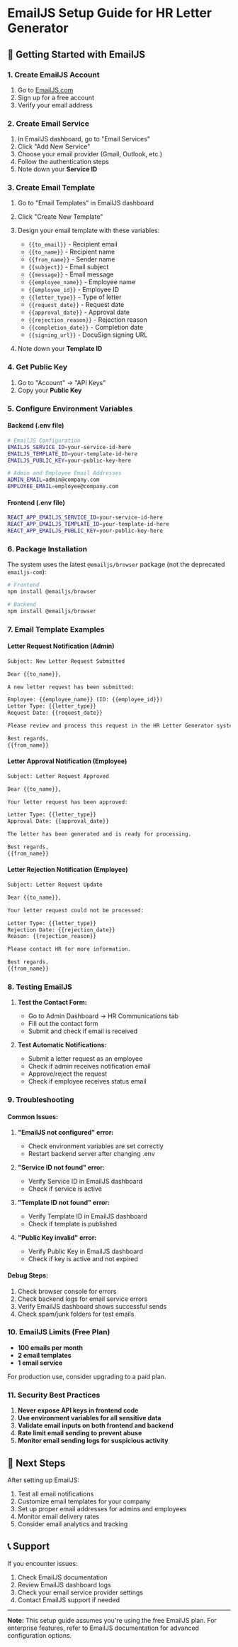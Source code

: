 # EmailJS Setup Guide for HR Letter Generator

## 🚀 Getting Started with EmailJS

### 1. Create EmailJS Account
1. Go to [EmailJS.com](https://www.emailjs.com/)
2. Sign up for a free account
3. Verify your email address

### 2. Create Email Service
1. In EmailJS dashboard, go to "Email Services"
2. Click "Add New Service"
3. Choose your email provider (Gmail, Outlook, etc.)
4. Follow the authentication steps
5. Note down your **Service ID**

### 3. Create Email Template
1. Go to "Email Templates" in EmailJS dashboard
2. Click "Create New Template"
3. Design your email template with these variables:
   - `{{to_email}}` - Recipient email
   - `{{to_name}}` - Recipient name
   - `{{from_name}}` - Sender name
   - `{{subject}}` - Email subject
   - `{{message}}` - Email message
   - `{{employee_name}}` - Employee name
   - `{{employee_id}}` - Employee ID
   - `{{letter_type}}` - Type of letter
   - `{{request_date}}` - Request date
   - `{{approval_date}}` - Approval date
   - `{{rejection_reason}}` - Rejection reason
   - `{{completion_date}}` - Completion date
   - `{{signing_url}}` - DocuSign signing URL

4. Note down your **Template ID**

### 4. Get Public Key
1. Go to "Account" → "API Keys"
2. Copy your **Public Key**

### 5. Configure Environment Variables

#### Backend (.env file)
```bash
# EmailJS Configuration
EMAILJS_SERVICE_ID=your-service-id-here
EMAILJS_TEMPLATE_ID=your-template-id-here
EMAILJS_PUBLIC_KEY=your-public-key-here

# Admin and Employee Email Addresses
ADMIN_EMAIL=admin@company.com
EMPLOYEE_EMAIL=employee@company.com
```

#### Frontend (.env file)
```bash
REACT_APP_EMAILJS_SERVICE_ID=your-service-id-here
REACT_APP_EMAILJS_TEMPLATE_ID=your-template-id-here
REACT_APP_EMAILJS_PUBLIC_KEY=your-public-key-here
```

### 6. Package Installation
The system uses the latest `@emailjs/browser` package (not the deprecated `emailjs-com`):
```bash
# Frontend
npm install @emailjs/browser

# Backend  
npm install @emailjs/browser
```

### 7. Email Template Examples

#### Letter Request Notification (Admin)
```html
Subject: New Letter Request Submitted

Dear {{to_name}},

A new letter request has been submitted:

Employee: {{employee_name}} (ID: {{employee_id}})
Letter Type: {{letter_type}}
Request Date: {{request_date}}

Please review and process this request in the HR Letter Generator system.

Best regards,
{{from_name}}
```

#### Letter Approval Notification (Employee)
```html
Subject: Letter Request Approved

Dear {{to_name}},

Your letter request has been approved:

Letter Type: {{letter_type}}
Approval Date: {{approval_date}}

The letter has been generated and is ready for processing.

Best regards,
{{from_name}}
```

#### Letter Rejection Notification (Employee)
```html
Subject: Letter Request Update

Dear {{to_name}},

Your letter request could not be processed:

Letter Type: {{letter_type}}
Rejection Date: {{rejection_date}}
Reason: {{rejection_reason}}

Please contact HR for more information.

Best regards,
{{from_name}}
```

### 8. Testing EmailJS

1. **Test the Contact Form:**
   - Go to Admin Dashboard → HR Communications tab
   - Fill out the contact form
   - Submit and check if email is received

2. **Test Automatic Notifications:**
   - Submit a letter request as an employee
   - Check if admin receives notification email
   - Approve/reject the request
   - Check if employee receives status email

### 9. Troubleshooting

#### Common Issues:
1. **"EmailJS not configured" error:**
   - Check environment variables are set correctly
   - Restart backend server after changing .env

2. **"Service ID not found" error:**
   - Verify Service ID in EmailJS dashboard
   - Check if service is active

3. **"Template ID not found" error:**
   - Verify Template ID in EmailJS dashboard
   - Check if template is published

4. **"Public Key invalid" error:**
   - Verify Public Key in EmailJS dashboard
   - Check if key is active and not expired

#### Debug Steps:
1. Check browser console for errors
2. Check backend logs for email service errors
3. Verify EmailJS dashboard shows successful sends
4. Check spam/junk folders for test emails

### 10. EmailJS Limits (Free Plan)
- **100 emails per month**
- **2 email templates**
- **1 email service**

For production use, consider upgrading to a paid plan.

### 11. Security Best Practices
1. **Never expose API keys in frontend code**
2. **Use environment variables for all sensitive data**
3. **Validate email inputs on both frontend and backend**
4. **Rate limit email sending to prevent abuse**
5. **Monitor email sending logs for suspicious activity**

## 🎯 Next Steps

After setting up EmailJS:
1. Test all email notifications
2. Customize email templates for your company
3. Set up proper email addresses for admins and employees
4. Monitor email delivery rates
5. Consider email analytics and tracking

## 📞 Support

If you encounter issues:
1. Check EmailJS documentation
2. Review EmailJS dashboard logs
3. Check your email service provider settings
4. Contact EmailJS support if needed

---

**Note:** This setup guide assumes you're using the free EmailJS plan. For enterprise features, refer to EmailJS documentation for advanced configuration options.
